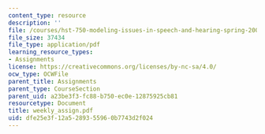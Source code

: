 ```yaml
---
content_type: resource
description: ''
file: /courses/hst-750-modeling-issues-in-speech-and-hearing-spring-2006/dfe25e3f12a5289355960b7743d2f024_weekly_assign.pdf
file_size: 37434
file_type: application/pdf
learning_resource_types:
- Assignments
license: https://creativecommons.org/licenses/by-nc-sa/4.0/
ocw_type: OCWFile
parent_title: Assignments
parent_type: CourseSection
parent_uid: a23be3f3-fc88-b750-ec0e-12875925cb81
resourcetype: Document
title: weekly_assign.pdf
uid: dfe25e3f-12a5-2893-5596-0b7743d2f024
---
```

